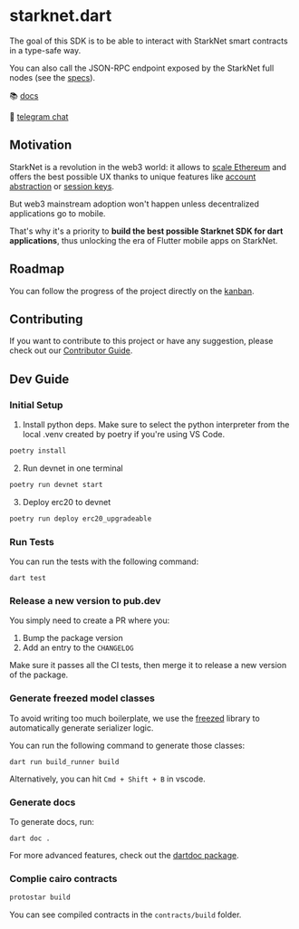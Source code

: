 # starknet.dart

The goal of this SDK is to be able to interact with StarkNet smart contracts in a type-safe way.

You can also call the JSON-RPC endpoint exposed by the StarkNet full nodes (see the [specs](https://github.com/starkware-libs/starknet-specs)).

📚 [docs](https://pub.dev/packages/starknet)

💬 [telegram chat](https://t.me/+CWezjfLIRYc0MDY0)

## Motivation

StarkNet is a revolution in the web3 world: it allows to [scale Ethereum](https://docs.ethhub.io/ethereum-roadmap/layer-2-scaling/zk-rollups/) and offers the best possible UX thanks to unique features like [account abstraction](https://www.argent.xyz/blog/wtf-is-account-abstraction/) or [session keys](https://github.com/dontpanicdao/starknet-burner).

But web3 mainstream adoption won't happen unless decentralized applications go to mobile.

That's why it's a priority to **build the best possible Starknet SDK for dart applications**, thus unlocking the era of Flutter mobile apps on StarkNet.

## Roadmap

You can follow the progress of the project directly on the [kanban](https://github.com/users/gabsn/projects/1).

## Contributing

If you want to contribute to this project or have any suggestion, please check out our [Contributor Guide](CONTRIBUTING.md).

## Dev Guide

### Initial Setup

1. Install python deps. Make sure to select the python interpreter from the local .venv created by poetry if you're using VS Code.

```sh
poetry install
```

2. Run devnet in one terminal

```sh
poetry run devnet start
```

3. Deploy erc20 to devnet

```sh
poetry run deploy erc20_upgradeable
```

### Run Tests

You can run the tests with the following command:

```
dart test
```

### Release a new version to pub.dev

You simply need to create a PR where you:

1. Bump the package version
2. Add an entry to the `CHANGELOG`

Make sure it passes all the CI tests, then merge it to release a new version of the package.

### Generate freezed model classes

To avoid writing too much boilerplate, we use the [freezed](https://github.com/rrousselGit/freezed) library to automatically generate serializer logic.

You can run the following command to generate those classes:

```
dart run build_runner build
```

Alternatively, you can hit `Cmd + Shift + B` in vscode.

### Generate docs

To generate docs, run:

```
dart doc .
```

For more advanced features, check out the [dartdoc package](https://pub.dev/packages/dartdoc).

### Complie cairo contracts

```sh
protostar build
```

You can see compiled contracts in the `contracts/build` folder.
